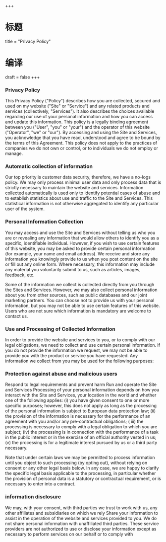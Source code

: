+++
# 标题
title = "Privacy Policy"
# 编译
draft = false
+++

### Privacy Policy
This Privacy Policy ("Policy") describes how you are collected, secured and used on my website ("Site" or "Service") and any related products and services (collectively, "Services"). It also describes the choices available regarding our use of your personal information and how you can access and update this information. This policy is a legally binding agreement between you ("User", "you" or "your") and the operator of this website ("Operator", "we" or "our"). By accessing and using the Site and Services, you acknowledge that you have read, understood and agree to be bound by the terms of this Agreement. This policy does not apply to the practices of companies we do not own or control, or to individuals we do not employ or manage.

### Automatic collection of information
Our top priority is customer data security, therefore, we have a no-logs policy. We may only process minimal user data and only process data that is strictly necessary to maintain the website and services. Information collected automatically is used only to identify potential cases of abuse and to establish statistics about use and traffic to the Site and Services. This statistical information is not otherwise aggregated to identify any particular user of the system.

### Personal Information Collection
You may access and use the Site and Services without telling us who you are or revealing any information that would allow others to identify you as a specific, identifiable individual. However, if you wish to use certain features of this website, you may be asked to provide certain personal information (for example, your name and email address). We receive and store any information you knowingly provide to us when you post content on the site or fill out any online form. Where necessary, this information may include any material you voluntarily submit to us, such as articles, images, feedback, etc.

Some of the information we collect is collected directly from you through the Sites and Services. However, we may also collect personal information about you from other sources, such as public databases and our joint marketing partners. You can choose not to provide us with your personal information, but you may not be able to use certain features of this website. Users who are not sure which information is mandatory are welcome to contact us.

### Use and Processing of Collected Information
In order to provide the website and services to you, or to comply with our legal obligations, we need to collect and use certain personal information. If you do not provide the information we request, we may not be able to provide you with the product or service you have requested. Any information we collect from you may be used for the following purposes:

### Protection against abuse and malicious users
Respond to legal requirements and prevent harm Run and operate the Site and Services Processing of your personal information depends on how you interact with the Site and Services, your location in the world and whether one of the following applies: (i) you have given consent to one or more specific purposes; however, this does not apply as long as the processing of the personal information is subject to European data protection law; (ii) the provision of the information is necessary for the performance of an agreement with you and/or any pre-contractual obligations; ( iii) the processing is necessary to comply with a legal obligation to which you are subject; (iv) the processing is in connection with the performance of a task in the public interest or in the exercise of an official authority vested in us; (v) the processing is for a legitimate interest pursued by us or a third party necessary.

Note that under certain laws we may be permitted to process information until you object to such processing (by opting out), without relying on consent or any other legal basis below. In any case, we are happy to clarify the specific legal basis applicable to the processing, in particular whether the provision of personal data is a statutory or contractual requirement, or is necessary to enter into a contract.

### information disclosure
We may, with your consent, with third parties we trust to work with us, any other affiliates and subsidiaries on which we rely Share your information to assist in the operation of the website and services provided to you. We do not share personal information with unaffiliated third parties. These service providers are not authorized to use or disclose your information except as necessary to perform services on our behalf or to comply with

